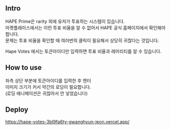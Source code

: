 ## Intro
HAPE Prime은 rarity 외에 유저가 투표하는 시스템이 있습니다.  
마켓플레이스에서는 이런 투표 비율을 알 수 없어서 HAPE 공식 홈페이지에서 확인해야합니다.  
문제는 투표 비율을 확인할 때 여러번의 클릭이 필요해서 상당히 귀찮다는 것입니다.  
  
Hape Votes 에서는 토큰아이디만 입력하면 투표 비율과 레어리티를 알 수 있습니다.  

## How to use
좌측 상단 부분에 토큰아이디를 입력한 후 엔터  
이미지 크기가 커서 약간의 로딩이 필요합니다.  
(로딩 애니메이션은 귀찮아서 안 넣었습니다)  

## Deploy
https://hape-votes-3bl9fa6ty-gwanghyun-jeon.vercel.app/
